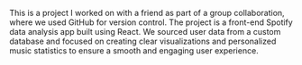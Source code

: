 This is a project I worked on with a friend as part of a group collaboration, where we used GitHub for version control. 
The project is a front-end Spotify data analysis app built using React. We sourced user data from a custom database and focused on creating clear visualizations and personalized music statistics to ensure a smooth and engaging user experience.
